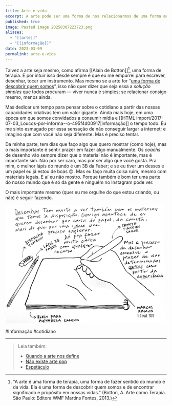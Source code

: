 ```yaml
---
title: Arte e vida
excerpt: A arte pode ser uma forma de nos relacionarmos de uma forma melhor cada um consigo mesmo.
published: true
image: Pasted image 20250307223723.png
aliases:
  - "[[arte]]"
  - "[[informação]]"
date: 2023-03-09
permalink: arte-e-vida
---
```

Talvez a arte seja mesmo, como afirma [[Alain de Botton]][^1], uma forma de terapia. E por intuir isso desde sempre é que eu me empurrei para escrever, desenhar, tocar um instrumento. Mas mesmo se a arte for “[uma forma de descobrir quem somos](https://marcosramon.net/quando-arte-nos-define)”, isso não quer dizer que seja essa a *solução simples* que todos procuram — viver nunca é simples; se relacionar consigo mesmo, menos ainda.

Mas dedicar um tempo para pensar sobre o cotidiano a partir das nossas capacidades criativas tem um valor gigante. Ainda mais hoje, em uma época em que somos convidados a consumir mídia e [[HTML import/2017-07-03_Loucos-por-informa--o-495f4d00917|informação]] o tempo todo. Eu me sinto esmagado por essa sensação de não conseguir largar a internet; e imagino que com você não seja diferente. Mas é preciso tentar.

Da minha parte, tem dias que faço algo que quero mostrar (como hoje), mas o mais importante é sentir prazer em fazer algo manualmente. Os *coachs* de desenho vão sempre dizer que o material não é importante, mas é importante sim. Não por ser caro, mas por ser algo que você gosta. Pra mim, o melhor lápis do mundo é um 3B da Faber; e se eu tiver um desses e um papel eu já estou de boas 🙃. Mas eu faço muita coisa ruim, mesmo com materiais legais. E aí eu não mostro. Porque também é bom ter uma parte do nosso mundo que é só da gente e ninguém no Instagram pode ver. 

O mais importante mesmo (quer eu me orgulhe do que estou criando, ou não) é seguir fazendo.

<img src="/assets/img/Pasted image 20250307223723.png">

[^1]: "A arte é uma forma de terapia, uma forma de fazer sentido do mundo e da vida. Ela é uma forma de descobrir quem somos e de encontrar significado e propósito em nossas vidas." (Botton, A. Arte como Terapia. São Paulo: Editora WMF Martins Fontes, 2013.)

#Informação #cotidiano 

---

> Leia também:
> - <a href="/quando-a-arte-nos-define">Quando a arte nos define</a>
> - <a href="/nao-existe-arte-pop">Não existe arte pop</a>
> - <a href="/espetaculo">Espetáculo</a>
